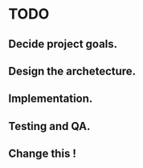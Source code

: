# TODO
## Decide project goals.
## Design the archetecture.
## Implementation.
## Testing and QA.
## Change this !